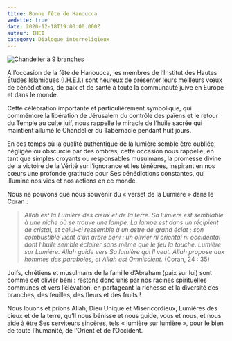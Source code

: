 ```yaml
---
titre: Bonne fête de Hanoucca
vedette: true
date: 2020-12-18T19:00:00.000Z
auteur: IHEI
category: Dialogue interreligieux
---
```

![Chandelier à 9 branches](https://res.cloudinary.com/genesi-communication-design/image/upload/v1608318779/ihei/files/lastday-chanukah_i89wxi.jpg "Hanoucca")

A l’occasion de la fête de Hanoucca, les membres de l’Institut des Hautes Études Islamiques (I.H.E.I.) sont heureux de présenter leurs meilleurs vœux de bénédictions, de paix et de santé à toute la communauté juive en Europe et dans le monde.

Cette célébration importante et particulièrement symbolique, qui commémore la libération de Jérusalem du contrôle des païens et le retour du Temple au culte juif, nous rappelle le miracle de l’huile sacrée qui maintient allumé le Chandelier du Tabernacle pendant huit jours.

En ces temps où la qualité authentique de la lumière semble être oubliée, négligée ou obscurcie par des ombres, cette occasion nous rappelle, en tant que simples croyants ou responsables musulmans, la promesse divine de la victoire de la Vérité sur l’ignorance et les ténèbres, inspirant en nos cœurs une profonde gratitude pour Ses bénédictions constantes, qui illumine nos vies et nos actions en ce monde.

Nous ne pouvons que nous souvenir du «&nbsp;verset de la Lumière&nbsp;» dans le Coran&nbsp;:

> *Allah est la Lumière des cieux et de la terre. Sa lumière est semblable à une niche où se trouve une lampe. La lampe est dans un récipient de cristal, et celui-ci ressemble à un astre de grand éclat*&nbsp;*; son combustible vient d’un arbre béni*&nbsp;*: un olivier ni oriental ni occidental dont l’huile semble éclairer sans même que le feu la touche. Lumière sur Lumière. Allah guide vers Sa lumière qui Il veut. Allah propose aux hommes des paraboles, et Allah est Omniscient.* (Coran, 24&nbsp;: 35)

Juifs, chrétiens et musulmans de la famille d’Abraham (paix sur lui) sont comme cet olivier béni&nbsp;: restons donc unis par nos racines spirituelles communes et vers l’élévation, en partageant la richesse et la diversité des branches, des feuilles, des fleurs et des fruits&nbsp;!

Nous louons et prions Allah, Dieu Unique et Miséricordieux, Lumières des cieux et de la terre, qu’Il nous bénisse et nous guide, vous et nous, et nous aide à être Ses serviteurs sincères, tels «&nbsp;lumière sur lumière&nbsp;», pour le bien de toute l’humanité, de l’Orient et de l’Occident.